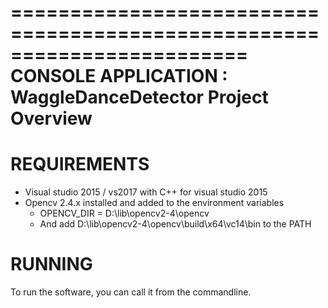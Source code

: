 ========================================================================
    CONSOLE APPLICATION : WaggleDanceDetector Project Overview
========================================================================
# REQUIREMENTS
* Visual studio 2015 / vs2017 with C++ for visual studio 2015
* Opencv 2.4.x installed and added to the environment variables
	* OPENCV_DIR = D:\lib\opencv2-4\opencv
	* And add D:\lib\opencv2-4\opencv\build\x64\vc14\bin to the PATH


# RUNNING
To run the software, you can call it from the commandline.
